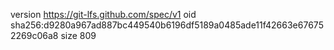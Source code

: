 version https://git-lfs.github.com/spec/v1
oid sha256:d9280a967ad887bc449540b6196df5189a0485ade11f42663e676752269c06a8
size 809
